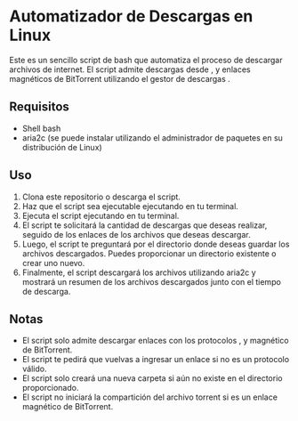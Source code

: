 # Automatizador de Descargas en Linux

Este es un sencillo script de bash que automatiza el proceso de descargar archivos de internet. El script admite descargas desde ,  y enlaces magnéticos de BitTorrent utilizando el gestor de descargas .

## Requisitos
- Shell bash
- aria2c (se puede instalar utilizando el administrador de paquetes en su distribución de Linux)

## Uso
1. Clona este repositorio o descarga el script.
2. Haz que el script sea ejecutable ejecutando  en tu terminal.
3. Ejecuta el script ejecutando  en tu terminal.
4. El script te solicitará la cantidad de descargas que deseas realizar, seguido de los enlaces de los archivos que deseas descargar.
5. Luego, el script te preguntará por el directorio donde deseas guardar los archivos descargados. Puedes proporcionar un directorio existente o crear uno nuevo.
6. Finalmente, el script descargará los archivos utilizando aria2c y mostrará un resumen de los archivos descargados junto con el tiempo de descarga.

## Notas
- El script solo admite descargar enlaces con los protocolos ,  y magnético de BitTorrent.
- El script te pedirá que vuelvas a ingresar un enlace si no es un protocolo válido.
- El script solo creará una nueva carpeta si aún no existe en el directorio proporcionado.
- El script no iniciará la compartición del archivo torrent si es un enlace magnético de BitTorrent.
